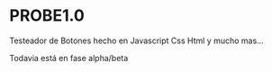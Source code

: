 # PROBE1.0
Testeador de Botones hecho en Javascript Css Html y mucho mas...

Todavia está en fase alpha/beta
